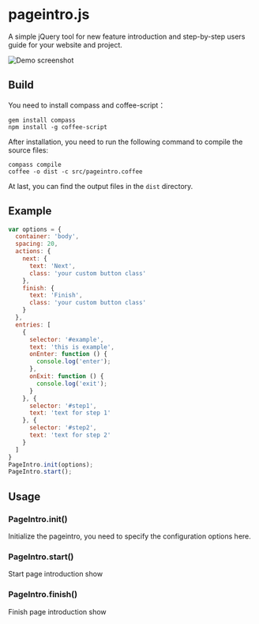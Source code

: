 # pageintro.js

A simple jQuery tool for new feature introduction and step-by-step users guide for your website and project.

![Demo screenshot](http://git.oschina.net/uploads/images/2017/0329/175626_f36068f0_568.gif "Demo screenshot")

## Build

You need to install compass and coffee-script：

	gem install compass
	npm install -g coffee-script

After installation, you need to run the following command to compile the source files:

	compass compile
	coffee -o dist -c src/pageintro.coffee

At last, you can find the output files in the `dist` directory.

## Example

``` javascript
var options = {
  container: 'body',
  spacing: 20,
  actions: {
    next: {
      text: 'Next',
      class: 'your custom button class'
    },
    finish: {
      text: 'Finish',
      class: 'your custom button class'
    }
  },
  entries: [
    {
      selector: '#example',
      text: 'this is example',
      onEnter: function () {
        console.log('enter');
      },
      onExit: function () {
        console.log('exit');
      }
    }, {
      selector: '#step1',
      text: 'text for step 1'
    }, {
      selector: '#step2',
      text: 'text for step 2'
    }
  ]
}
PageIntro.init(options);
PageIntro.start();
```

## Usage

### PageIntro.init()

Initialize the pageintro, you need to specify the configuration options here.

### PageIntro.start()

Start page introduction show

### PageIntro.finish()

Finish page introduction show



